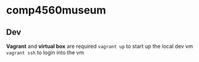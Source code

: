 # comp4560museum

## Dev
**Vagrant** and **virtual box** are required
`vagrant up` to start up the local dev vm
`vagrant ssh` to login into the vm